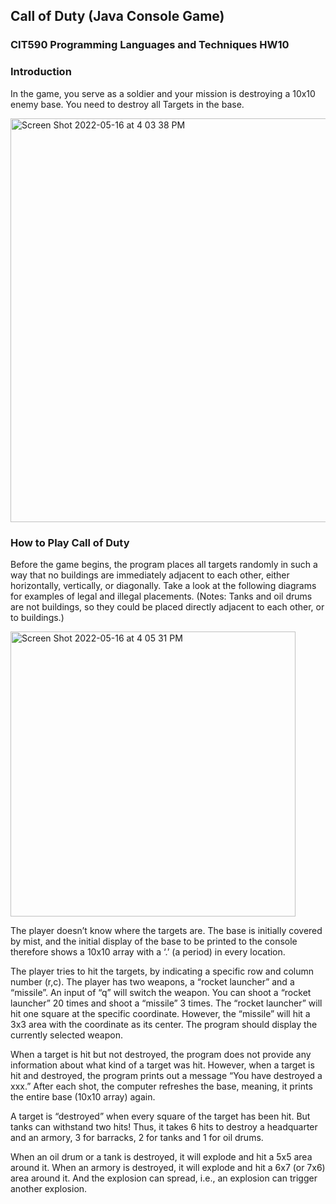 ## Call of Duty (Java Console Game)
### CIT590 Programming Languages and Techniques HW10


### Introduction
In the game, you serve as a soldier and your mission is destroying a 10x10 enemy base. You need to destroy all Targets in the base.

<img width="646" alt="Screen Shot 2022-05-16 at 4 03 38 PM" src="https://user-images.githubusercontent.com/97498760/168673243-ce84e954-730b-43cb-9e9c-8505af10d0ad.png">

### How to Play Call of Duty
Before the game begins, the program places all targets randomly in such a way that no buildings are immediately adjacent to each other, either horizontally, vertically, or diagonally. Take a look at the following diagrams for examples of legal and illegal placements. (Notes: Tanks and oil drums are not buildings, so they could be placed directly adjacent to each other, or to buildings.)

<img width="456" alt="Screen Shot 2022-05-16 at 4 05 31 PM" src="https://user-images.githubusercontent.com/97498760/168673505-079434bf-a919-41eb-8508-5c03fb83d90c.png">

The player doesn’t know where the targets are. The base is initially covered by mist, and the initial display of the base to be printed to the console therefore shows a 10x10 array with a ‘.’ (a period) in every location.

The player tries to hit the targets, by indicating a specific row and column number (r,c). The player has two weapons, a “rocket launcher” and a “missile”. An input of “q” will switch the weapon. You can shoot a “rocket launcher” 20 times and shoot a “missile” 3 times. The “rocket launcher” will hit one square at the specific coordinate. However, the “missile” will hit a 3x3 area with the coordinate as its center. The program should display the currently selected weapon.

When a target is hit but not destroyed, the program does not provide any information about what kind of a target was hit. However, when a target is hit and destroyed, the program prints out a message “You have destroyed a xxx.” After each shot, the computer refreshes the base, meaning, it prints the entire base (10x10 array) again.

A target is “destroyed” when every square of the target has been hit. But tanks can withstand two hits! Thus, it takes 6 hits to destroy a headquarter and an armory, 3 for barracks, 2 for tanks and 1 for oil drums.

When an oil drum or a tank is destroyed, it will explode and hit a 5x5 area around it. When an armory is destroyed, it will explode and hit a 6x7 (or 7x6) area around it. And the explosion can spread, i.e., an explosion can trigger another explosion.



